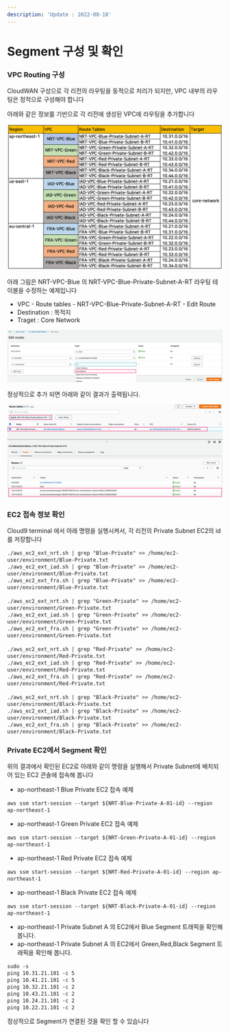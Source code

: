 ```yaml
---
description: 'Update : 2022-08-18'
---
```


# Segment 구성 및 확인

### VPC Routing 구성

CloudWAN 구성으로 각 리전의 라우팅을 동적으로 처리가 되지만, VPC 내부의 라우팅은 정적으로 구성해야 합니다

아래와 같은 정보를 기반으로 각 리전에 생성된 VPC에 라우팅을 추가합니다

![](<../.gitbook/assets/image (15).png>)

아래 그림은 NRT-VPC-Blue 의 NRT-VPC-Blue-Private-Subnet-A-RT 라우팅 테이블을 수정하는 예제입니다

* VPC - Route tables - NRT-VPC-Blue-Private-Subnet-A-RT - Edit Route
* Destination : 목적지&#x20;
* Traget : Core Network

![](<../.gitbook/assets/image (2) (2).png>)

정상적으로 추가 되면 아래와 같이 결과가 출력됩니다. &#x20;

![](<../.gitbook/assets/image (6).png>)

### EC2 접속 정보 확인



Cloud9 terminal 에서 아래 명령을 실행시켜서, 각 리전의 Private Subnet EC2의 id를 저장합니다

```
./aws_ec2_ext_nrt.sh | grep "Blue-Private" >> /home/ec2-user/environment/Blue-Private.txt
./aws_ec2_ext_iad.sh | grep "Blue-Private" >> /home/ec2-user/environment/Blue-Private.txt
./aws_ec2_ext_fra.sh | grep "Blue-Private" >> /home/ec2-user/environment/Blue-Private.txt

./aws_ec2_ext_nrt.sh | grep "Green-Private" >> /home/ec2-user/environment/Green-Private.txt
./aws_ec2_ext_iad.sh | grep "Green-Private" >> /home/ec2-user/environment/Green-Private.txt
./aws_ec2_ext_fra.sh | grep "Green-Private" >> /home/ec2-user/environment/Green-Private.txt

./aws_ec2_ext_nrt.sh | grep "Red-Private" >> /home/ec2-user/environment/Red-Private.txt
./aws_ec2_ext_iad.sh | grep "Red-Private" >> /home/ec2-user/environment/Red-Private.txt
./aws_ec2_ext_fra.sh | grep "Red-Private" >> /home/ec2-user/environment/Red-Private.txt

./aws_ec2_ext_nrt.sh | grep "Black-Private" >> /home/ec2-user/environment/Black-Private.txt
./aws_ec2_ext_iad.sh | grep "Black-Private" >> /home/ec2-user/environment/Black-Private.txt
./aws_ec2_ext_fra.sh | grep "Black-Private" >> /home/ec2-user/environment/Black-Private.txt
```

### Private EC2에서 Segment 확인

위의 결과에서 확인된 EC2로 아래와 같이 명령을 실행해서 Private Subnet에 배치되어 있는 EC2 콘솔에 접속해 봅니다

* ap-northeast-1 Blue Private EC2 접속 예제

```
aws ssm start-session --target ${NRT-Blue-Private-A-01-id} --region ap-northeast-1
```

* ap-northeast-1 Green Private EC2 접속 예제

```
aws ssm start-session --target ${NRT-Green-Private-A-01-id} --region ap-northeast-1
```

* ap-northeast-1 Red Private EC2 접속 예제

```
aws ssm start-session --target ${NRT-Red-Private-A-01-id} --region ap-northeast-1
```

* ap-northeast-1 Black Private EC2 접속 예제

```
aws ssm start-session --target ${NRT-Black-Private-A-01-id} --region ap-northeast-1
```

* ap-northeast-1 Private Subnet A 의 EC2에서 Blue Segment 트래픽을 확인해 봅니다.&#x20;
* ap-northeast-1 Private Subnet A 의 EC2에서 Green,Red,Black Segment 트래픽을 확인해 봅니다.&#x20;

```
sudo -s
ping 10.31.21.101 -c 5
ping 10.41.21.101 -c 5
ping 10.32.21.101 -c 2
ping 10.43.21.101 -c 2
ping 10.24.21.101 -c 2
ping 10.22.21.101 -c 2

```

정상적으로 Segment가 연결된 것을 확인 할 수 있습니다

